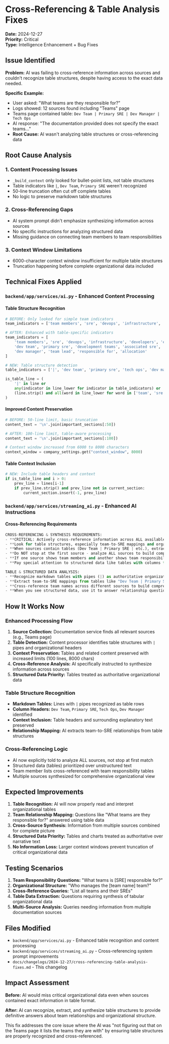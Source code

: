 # Cross-Referencing & Table Analysis Fixes

**Date:** 2024-12-27  
**Priority:** Critical  
**Type:** Intelligence Enhancement + Bug Fixes

## Issue Identified

**Problem:** AI was failing to cross-reference information across sources and couldn't recognize table structures, despite having access to the exact data needed.

**Specific Example:**
- User asked: "What teams are they responsible for?"
- Logs showed: 12 sources found including "Teams" page
- Teams page contained table: `Dev Team | Primary SRE | Dev Manager | Tech Ops`
- AI response: "The documentation provided does not specify the exact teams..."
- **Root Cause:** AI wasn't analyzing table structures or cross-referencing data

## Root Cause Analysis

### 1. **Content Processing Issues**
- `_build_context` only looked for bullet-point lists, not table structures
- Table indicators like `|`, `Dev Team`, `Primary SRE` weren't recognized
- 50-line truncation often cut off complete tables
- No logic to preserve markdown table structures

### 2. **Cross-Referencing Gaps**
- AI system prompt didn't emphasize synthesizing information across sources
- No specific instructions for analyzing structured data
- Missing guidance on connecting team members to team responsibilities

### 3. **Context Window Limitations**
- 6000-character context window insufficient for multiple table structures
- Truncation happening before complete organizational data included

## Technical Fixes Applied

### `backend/app/services/ai.py` - Enhanced Content Processing

#### Table Structure Recognition
```python
# BEFORE: Only looked for simple team indicators
team_indicators = ['team members', 'sre', 'devops', 'infrastructure', 'developers', 'engineers']

# AFTER: Enhanced with table-specific indicators
team_indicators = [
    'team members', 'sre', 'devops', 'infrastructure', 'developers', 'engineers',
    'dev team', 'primary sre', 'development teams', 'associated sre', 'tech ops',
    'dev manager', 'team lead', 'responsible for', 'allocation'
]

# NEW: Table structure detection
table_indicators = ['|', 'dev team', 'primary sre', 'tech ops', 'dev manager']

is_table_line = (
    '|' in line or 
    any(indicator in line_lower for indicator in table_indicators) or
    (line.strip() and all(word in line_lower for word in ['team', 'sre']))
)
```

#### Improved Content Preservation
```python
# BEFORE: 50-line limit, basic truncation
content_text = '\n'.join(important_sections[:50])

# AFTER: 100-line limit, table-aware processing
content_text = '\n'.join(important_sections[:100])

# Context window increased from 6000 to 8000 characters
context_window = company_settings.get("context_window", 8000)
```

#### Table Context Inclusion
```python
# NEW: Include table headers and context
if is_table_line and i > 0:
    prev_line = lines[i-1]
    if prev_line.strip() and prev_line not in current_section:
        current_section.insert(-1, prev_line)
```

### `backend/app/services/streaming_ai.py` - Enhanced AI Instructions

#### Cross-Referencing Requirements
```python
CROSS-REFERENCING & SYNTHESIS REQUIREMENTS:
- **CRITICAL: Actively cross-reference information across ALL available sources**
- **Look for table structures, especially team-to-SRE mappings and organizational charts**
- **When sources contain tables (Dev Team | Primary SRE | etc.), extract and synthesize the relationships**
- **Do NOT stop at the first source - analyze ALL sources to build complete picture**
- **If one source shows team members and another shows team responsibilities, connect them**
- **Pay special attention to structured data like tables with columns for teams, roles, and responsibilities**

TABLE & STRUCTURED DATA ANALYSIS:
- **Recognize markdown tables with pipes (|) as authoritative organizational data**
- **Extract team-to-SRE mappings from tables like "Dev Team | Primary SRE | Dev Manager"**
- **Cross-reference team names across different sources to build comprehensive understanding**
- **When you see structured data, use it to answer relationship questions definitively**
```

## How It Works Now

### Enhanced Processing Flow
1. **Source Collection:** Documentation service finds all relevant sources (e.g., Teams page)
2. **Table Detection:** Content processor identifies table structures with `|` pipes and organizational headers
3. **Context Preservation:** Tables and related content preserved with increased limits (100 lines, 8000 chars)
4. **Cross-Reference Analysis:** AI specifically instructed to synthesize information across sources
5. **Structured Data Priority:** Tables treated as authoritative organizational data

### Table Structure Recognition
- **Markdown Tables:** Lines with `|` pipes recognized as table rows
- **Column Headers:** `Dev Team`, `Primary SRE`, `Tech Ops`, `Dev Manager` identified
- **Context Inclusion:** Table headers and surrounding explanatory text preserved
- **Relationship Mapping:** AI extracts team-to-SRE relationships from table structures

### Cross-Referencing Logic
- AI now explicitly told to analyze ALL sources, not stop at first match
- Structured data (tables) prioritized over unstructured text
- Team member lists cross-referenced with team responsibility tables
- Multiple sources synthesized for comprehensive organizational view

## Expected Improvements

1. **Table Recognition:** AI will now properly read and interpret organizational tables
2. **Team Relationship Mapping:** Questions like "What teams are they responsible for?" answered using table data
3. **Cross-Source Synthesis:** Information from multiple sources combined for complete picture
4. **Structured Data Priority:** Tables and charts treated as authoritative over narrative text
5. **No Information Loss:** Larger context windows prevent truncation of critical organizational data

## Testing Scenarios

1. **Team Responsibility Questions:** "What teams is [SRE] responsible for?"
2. **Organizational Structure:** "Who manages the [team name] team?"
3. **Cross-Reference Queries:** "List all teams and their SREs"
4. **Table Data Extraction:** Questions requiring synthesis of tabular organizational data
5. **Multi-Source Analysis:** Queries needing information from multiple documentation sources

## Files Modified

- `backend/app/services/ai.py` - Enhanced table recognition and content processing
- `backend/app/services/streaming_ai.py` - Cross-referencing system prompt improvements
- `docs/changelogs/2024-12-27/cross-referencing-table-analysis-fixes.md` - This changelog

## Impact Assessment

**Before:** AI would miss critical organizational data even when sources contained exact information in table format.

**After:** AI can recognize, extract, and synthesize table structures to provide definitive answers about team relationships and organizational structure.

This fix addresses the core issue where the AI was "not figuring out that on the Teams page it lists the teams they are with" by ensuring table structures are properly recognized and cross-referenced. 